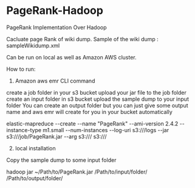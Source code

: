PageRank-Hadoop
===============

PageRank Implementation Over Hadoop

Cacluate page Rank of wiki dump.
Sample of the wiki dump : sampleWikidump.xml

Can be run on local as well as Amazon AWS cluster.

How to run:

1. Amazon aws emr CLI command

create a job folder in your s3 bucket 
upload your jar file to the job folder
create an input folder in s3 bucket
upload the sample dump to your input folder
You can create an output folder but you can just give some output name and aws emr will create for you in your bucket automatically

elastic-mapreduce --create --name "PageRank" --ami-version 2.4.2 --instance-type m1.small --num-instances <numberofnodes> --log-uri s3://<bucket name>/logs --jar s3://<bucket name>/job/PageRank.jar --arg s3://<bucket name>/<path to input folder> s3://<bucket name>/<path to output folder>

2. local installation

Copy the sample dump to some input folder 

hadoop jar ~/Path/to/PageRank.jar /Path/to/input/folder/ /Path/to/output/folder/
